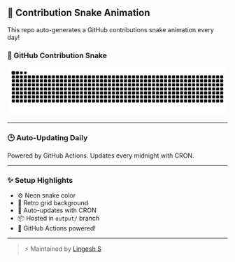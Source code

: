## 🐍 Contribution Snake Animation

This repo auto-generates a GitHub contributions snake animation every day!

### 🐍 GitHub Contribution Snake

![snake gif](https://raw.githubusercontent.com/Lingesh-S/snake-animation/output/github-contribution-grid-snake.svg)


---

### 🕒 Auto-Updating Daily
Powered by GitHub Actions. Updates every midnight with CRON.

---

### ✨ Setup Highlights
- ⚙️ Neon snake color
- 🪩 Retro grid background
- 🔄 Auto-updates with CRON
- 📦 Hosted in `output/` branch
- 🚀 GitHub Actions powered!

---

> ⚡ Maintained by [Lingesh S](https://github.com/Lingesh-S)
